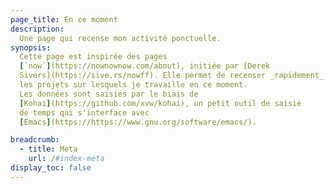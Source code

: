 ```yaml
---
page_title: En ce moment
description:
  Une page qui recense mon activité ponctuelle.
synopsis: 
  Cette page est inspirée des pages
  [`now`](https://nownownow.com/about), initiée par [Derek
  Sivers](https://sive.rs/nowff). Elle permet de recenser _rapidement_
  les projets sur lesquels je travaille en ce moment. 
  Les données sont saisies par le biais de 
  [Kohai](https://github.com/xvw/kohai), un petit outil de saisie 
  de temps qui s'interface avec
  [Emacs](https://https://www.gnu.org/software/emacs/).

breadcrumb:
  - title: Meta
    url: /#index-meta
display_toc: false
---
```

